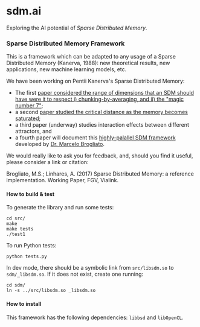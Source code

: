 #  sdm.ai  
Exploring the AI potential of _Sparse Distributed Memory_.








### Sparse Distributed Memory Framework
This is a framework which can be adapted to any usage of a Sparse Distributed Memory (Kanerva, 1988):  new theoretical results, new applications, new machine learning models, etc.  

 We have been working on Pentii Kanerva's Sparse Distributed Memory:
   - The first [paper considered the range of dimensions that an SDM should have were it to respect i) chunking-by-averaging, and ii) the "magic number 7"](http://journals.plos.org/plosone/article?id=10.1371/journal.pone.0015592);
   - a second [paper studied the critical distance as the memory becomes saturated](http://journal.frontiersin.org/article/10.3389/fnhum.2014.00222/full);
   - a third paper (underway) studies interaction effects between different attractors, and
   - a fourth paper will document this [highly-palallel SDM framework](https://github.com/msbrogli/sdm-framework) developed by [Dr. Marcelo Brogliato](https://github.com/msbrogli).  

We would really like to ask you for feedback, and, should you find it useful, please consider a link or citation:

Brogliato, M.S.; Linhares, A. (2017) Sparse Distributed Memory: a reference implementation.  Working Paper, FGV, Vialink.


#### How to build & test
To generate the library and run some tests:

    cd src/
	make
	make tests
	./test1

To run Python tests:

	python tests.py

In dev mode, there should be a symbolic link from `src/libsdm.so` to `sdm/_libsdm.so`. If it does not exist, create one running:

	cd sdm/
	ln -s ../src/libsdm.so _libsdm.so


#### How to install
This framework has the following dependencies: `libbsd` and `libOpenCL`.
